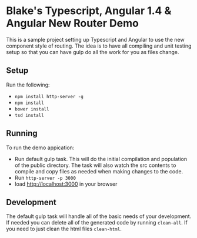 # Blake's Typescript, Angular 1.4 & Angular New Router Demo

This is a sample project setting up Typescript and Angular to use the new component style of routing.
The idea is to have all compiling and unit testing setup so that you can have gulp do all the work for you
as files change.

## Setup

Run the following:

* `npm install http-server -g`
* `npm install`
* `bower install`
* `tsd install`

## Running

To run the demo appication:

* Run default gulp task. This will do the initial compilation and population of the public directory. The task will
also watch the src contents to compile and copy files as needed when making changes to the code.
* Run `http-server -p 3000`
* load [http://localhost:3000](http://localhost:3000) in your browser


## Development

The default gulp task will handle all of the basic needs of your development. If needed you can delete all of the
generated code by running `clean-all`. If you need to just clean the html files `clean-html`.

